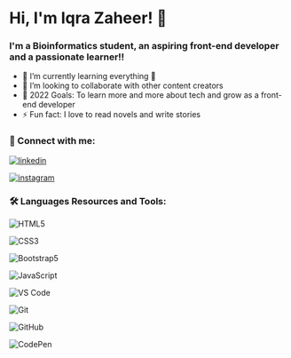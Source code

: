 
# Hi, I'm Iqra Zaheer! 👋

### I'm a Bioinformatics student, an aspiring front-end developer and a passionate learner!!

- 🌱 I’m currently learning everything 🤣
- 👯 I’m looking to collaborate with other content creators
- 🥅 2022 Goals: To learn more and more about tech and grow as a front-end developer
- ⚡ Fun fact: I love to read novels and write stories

### 🔗 Connect with me:

[![linkedin](https://img.shields.io/badge/linkedin-e6e6e6?style=for-the-badge&logo=linkedin&logoColor=black)](https://www.linkedin.com/in/iqra-zaheer-45bb42231/)

[![instagram](https://img.shields.io/badge/instagram-e6e6e6?style=for-the-badge&logo=instagram&logoColor=black)](https://www.linkedin.com/in/iqra-zaheer-45bb42231/)

### 🛠 Languages Resources and Tools:

![HTML5](https://img.shields.io/badge/html5-e6e6e6?style=for-the-badge&logo=html5&logoColor=black)

![CSS3](https://img.shields.io/badge/css3-e6e6e6?style=for-the-badge&logo=css3&logoColor=black)

![Bootstrap5](https://img.shields.io/badge/bootstrap5-e6e6e6?style=for-the-badge&logo=bootstrap&logoColor=black)

![JavaScript](https://img.shields.io/badge/javascript-e6e6e6?style=for-the-badge&logo=javascript&logoColor=black)

![VS Code](https://img.shields.io/badge/vscode-e6e6e6?style=for-the-badge&logo=visualstudiocode&logoColor=black) 

![Git](https://img.shields.io/badge/git-e6e6e6?style=for-the-badge&logo=git&logoColor=black)

![GitHub](https://img.shields.io/badge/github-e6e6e6?style=for-the-badge&logo=github&logoColor=black)

![CodePen](https://img.shields.io/badge/codepen-e6e6e6?style=for-the-badge&logo=codepen&logoColor=black)

